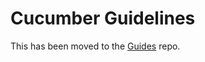 # Cucumber Guidelines

This has been moved to the [Guides] repo.

[Guides]: https://github.com/financeit/guides
